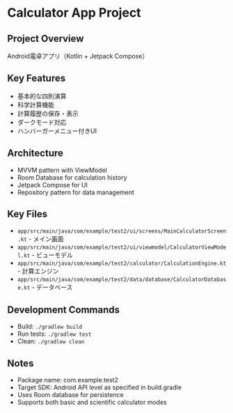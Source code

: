# Calculator App Project

## Project Overview
Android電卓アプリ（Kotlin + Jetpack Compose）

## Key Features
- 基本的な四則演算
- 科学計算機能
- 計算履歴の保存・表示
- ダークモード対応
- ハンバーガーメニュー付きUI

## Architecture
- MVVM pattern with ViewModel
- Room Database for calculation history
- Jetpack Compose for UI
- Repository pattern for data management

## Key Files
- `app/src/main/java/com/example/test2/ui/screens/MainCalculatorScreen.kt` - メイン画面
- `app/src/main/java/com/example/test2/ui/viewmodel/CalculatorViewModel.kt` - ビューモデル
- `app/src/main/java/com/example/test2/calculator/CalculationEngine.kt` - 計算エンジン
- `app/src/main/java/com/example/test2/data/database/CalculatorDatabase.kt` - データベース

## Development Commands
- Build: `./gradlew build`
- Run tests: `./gradlew test`
- Clean: `./gradlew clean`

## Notes
- Package name: com.example.test2
- Target SDK: Android API level as specified in build.gradle
- Uses Room database for persistence
- Supports both basic and scientific calculator modes